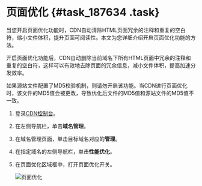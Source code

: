 # 页面优化 {#task_187634 .task}

当您开启页面优化功能时，CDN自动清除HTML页面冗余的注释和重复的空白符，缩小文件体积，提升页面可阅读性。本文为您详细介绍开启页面优化功能的方法。

开启页面优化功能后，CDN自动删除当前域名下所有HTML页面中冗余的注释和重复的空白符，这样可以有效地去除页面的冗余信息，减小文件体积，提高加速分发效率。

如果源站文件配置了MD5校验机制，则请勿开启该功能。当CDN进行页面优化时，该文件的MD5值会被更改，导致优化后文件的MD5值和源站文件的MD5值不一致。

1.  登录[CDN控制台](https://cdn.console.aliyun.com)。
2.  在左侧导航栏，单击**域名管理**。
3.  在域名管理页面，单击目标域名对应的**管理**。
4.  在指定域名的左侧导航栏，单击**性能优化**。
5.  在页面优化区域框中，打开页面优化开关。 

    ![页面优化](http://static-aliyun-doc.oss-cn-hangzhou.aliyuncs.com/assets/img/5160/15665336457303_zh-CN.png)


